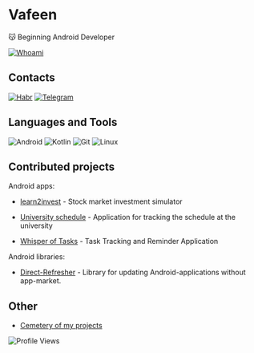 # Vafeen


😽 Beginning Android Developer

[![Whoami](https://img.shields.io/badge/Whoami-171515?style=for-the-badge&logo=github&logoColor=white)](https://github.com/vafeen/whoami/blob/main/README.md)

## Contacts

[![Habr](https://img.shields.io/badge/Habr-77A2D6?style=for-the-badge&logo=habr&logoColor=white)](https://habr.com/ru/users/vafeen/)  [![Telegram](https://img.shields.io/badge/Telegram-26A5E4?style=for-the-badge&logo=telegram&logoColor=white)](https://t.me/vafeen)

## Languages and Tools

![Android](https://img.shields.io/badge/Android-3DDC84?style=for-the-badge&logo=android&logoColor=white) ![Kotlin](https://img.shields.io/badge/Kotlin-9b3af3?style=for-the-badge&logo=kotlin&logoColor=white) ![Git](https://img.shields.io/badge/Git-F05032?style=for-the-badge&logo=git&logoColor=white) ![Linux](https://img.shields.io/badge/Linux-000000?style=for-the-badge&logo=linux&logoColor=white)

## Сontributed projects

Android apps:

- [learn2invest](https://github.com/vafeen/learn2Invest) - Stock market investment simulator

- [University schedule](https://github.com/vafeen/UniversitySchedule) - Application for tracking the schedule at the university

- [Whisper of Tasks](https://github.com/vafeen/Whisper-of-Tasks) - Task Tracking and Reminder Application

Android libraries:

- [Direct-Refresher](https://github.com/vafeen/Direct-Refresher) - Library for updating Android-applications without app-market.

## Other

- [Cemetery of my projects](https://github.com/vafeenLabs)

 ![Profile Views](https://komarev.com/ghpvc/?username=vafeen&label=Profile%20views&color=0e75b6&style=flat)
